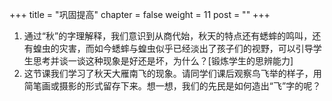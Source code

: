 +++
title = "巩固提高"
chapter = false
weight = 11
post = ""
+++
1. 通过“秋”的字理解释，我们意识到从商代始，秋天的特点还有蟋蟀的鸣叫，还有蝗虫的灾害，而如今蟋蟀与蝗虫似乎已经淡出了孩子们的视野，可以引导学生思考并谈一谈这种现象是好还是坏，为什么？\[锻炼学生的思辨能力\]
2. 这节课我们学习了秋天大雁南飞的现象。请同学们课后观察鸟飞举的样子，用简笔画或摄影的形式留存下来。想一想，我们的先民是如何造出“飞”字的呢？